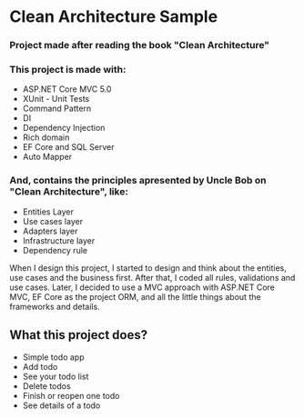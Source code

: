 # Clean Architecture Sample
### Project made after reading the book "Clean Architecture"

### This project is made with:

* ASP.NET Core MVC 5.0
* XUnit - Unit Tests
* Command Pattern
* DI
* Dependency Injection
* Rich domain
* EF Core and SQL Server
* Auto Mapper

### And, contains the principles apresented by Uncle Bob on "Clean Architecture", like:
* Entities Layer
* Use cases layer
* Adapters layer
* Infrastructure layer
* Dependency rule

When I design this project, I started to design and think about the entities, use cases and the business first. After that, I coded all rules, validations and use cases. Later, I decided to use a MVC approach with ASP.NET Core MVC, EF Core as the project ORM, and all the little things about the frameworks and details.

## What this project does?
* Simple todo app
* Add todo
* See your todo list
* Delete todos
* Finish or reopen one todo
* See details of a todo
